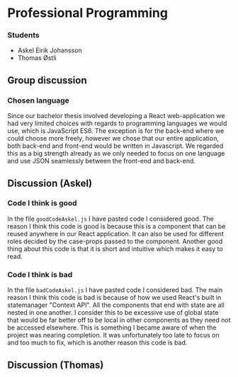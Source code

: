 # Professional Programming

### Students
* Askel Eirik Johansson
* Thomas Østli

## Group discussion
### Chosen language

Since our bachelor thesis involved developing a React web-application we had very limited
choices with regards to programming languages we would use, which is JavaScript ES6. The exception is for the back-end
where we could choose more freely, however we chose that our entire application, both back-end and front-end would be
written in Javascript. We regarded this as a big strength already as we only needed to focus on one language and use
JSON seamlessly between the front-end and back-end.


## Discussion (Askel)

### Code I think is good
In the file `goodCodeAskel.js` I have pasted code I considered good. The reason I think this code is good
is because this is a component that can be reused anywhere in our React application. It can also be used
for different roles decided by the case-props passed to the component. Another good thing about this code
is that it is short and intuitive which makes it easy to read. 

### Code I think is bad
In the file `badCodeAskel.js` I have pasted code I considered bad. The main reason I think this code is bad is because
of how we used React's built in statemanager "Context API". All the components that end with state are all nested in one another.
I consider this to be excessive use of global state that would be far better off to be local in other components as they need not
be accessed elsewhere. This is something I became aware of when the project was nearing completion. It was unfortunately too late to focus on and too much to fix, which is another reason this code is bad.


## Discussion (Thomas)

